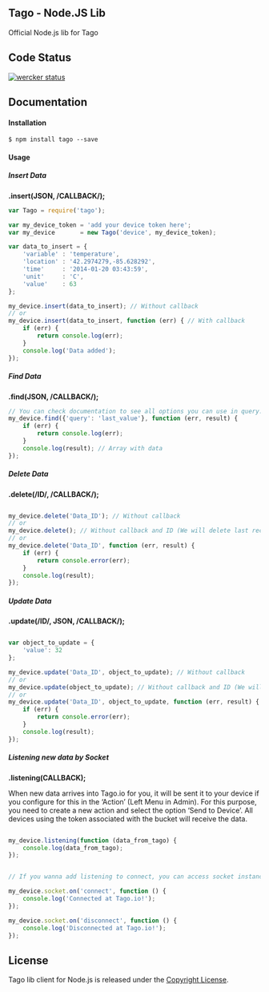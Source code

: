 ## Tago - Node.JS Lib

Official Node.js lib for Tago

## Code Status

[![wercker status](https://app.wercker.com/status/7eba1fa5503f7f5ad61a15a0a6e63234/m "wercker status")](https://app.wercker.com/project/bykey/7eba1fa5503f7f5ad61a15a0a6e63234)

## Documentation

#### Installation

```
$ npm install tago --save
```
#### Usage
##### Insert Data
**.insert(JSON, /CALLBACK/);**
``` javascript
var Tago = require('tago');

var my_device_token = 'add your device token here';
var my_device       = new Tago('device', my_device_token);

var data_to_insert = {
    'variable' : 'temperature',
    'location' : '42.2974279,-85.628292',
    'time'     : '2014-01-20 03:43:59',
    'unit'     : 'C',
    'value'    : 63
};

my_device.insert(data_to_insert); // Without callback
// or
my_device.insert(data_to_insert, function (err) { // With callback
    if (err) {
        return console.log(err);
    }
    console.log('Data added');
});
```

##### Find Data
**.find(JSON, /CALLBACK/);**
``` javascript
// You can check documentation to see all options you can use in query.
my_device.find({'query': 'last_value'}, function (err, result) {
    if (err) {
        return console.log(err);
    }
    console.log(result); // Array with data
});
```

##### Delete Data
**.delete(/ID/, /CALLBACK/);**
``` javascript

my_device.delete('Data_ID'); // Without callback
// or
my_device.delete(); // Without callback and ID (We will delete last record)
// or
my_device.delete('Data_ID', function (err, result) {
    if (err) {
        return console.error(err);
    }
    console.log(result);
});

```

##### Update Data
**.update(/ID/, JSON, /CALLBACK/);**
``` javascript

var object_to_update = {
    'value': 32
};

my_device.update('Data_ID', object_to_update); // Without callback
// or
my_device.update(object_to_update); // Without callback and ID (We will update last record)
// or
my_device.update('Data_ID', object_to_update, function (err, result) {
    if (err) {
        return console.error(err);
    }
    console.log(result);
});

```

##### Listening new data by Socket
**.listening(CALLBACK);**

When new data arrives into Tago.io for you, it will be sent it to your device if you configure for this in the ‘Action’ (Left Menu in Admin). For this purpose, you need to create a new action and select the option ‘Send to Device’. All devices using the token associated with the bucket will receive the data.

``` javascript

my_device.listening(function (data_from_tago) {
    console.log(data_from_tago);
});


// If you wanna add listening to connect, you can access socket instance direct using 'mydevice.socket.on', see example below:

my_device.socket.on('connect', function () {
    console.log('Connected at Tago.io!');
});

my_device.socket.on('disconnect', function () {
    console.log('Disconnected at Tago.io!');
});

```

## License

Tago lib client for Node.js is released under the [Copyright License](https://github.com/tago-io/tago-nodejs/blob/master/LICENSE.md).
